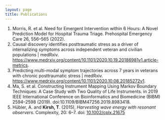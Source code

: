 ```yaml
---
layout: page
title: Publications
---
```


1. Morris, R. et al. Need for Emergent Intervention within 6 Hours: A Novel Prediction Model for Hospital Trauma Triage. Prehospital Emergency Care 26, 556–565 (2022).  
2. Causal discovery identifies posttraumatic stress as a driver of internalizing symptoms across independent veteran and civilian populations | medRxiv. https://www.medrxiv.org/content/10.1101/2020.10.19.20186981v1.article-metrics.
3. Predicting multi-modal symptom trajectories across 7 years in veterans with chronic posttraumatic stress | medRxiv. https://www.medrxiv.org/content/10.1101/2020.10.08.20185272v1.
4. Ma, S. et al. Constructing Instrument Mapping Using Markov Boundary Techniques: A Case Study with Two Quality of Life Instruments. in 2019 IEEE International Conference on Bioinformatics and Biomedicine (BIBM) 2594–2598 (2019). doi:10.1109/BIBM47256.2019.8983418.
5. Hübler, A. and **Kirsh, T**. (2015), *Harvesting wave energy with resonant observers*. Complexity, 20: 6–7. doi: [10.1002/cplx.21675](http://onlinelibrary.wiley.com/doi/10.1002/cplx.21675/abstract;jsessionid=4800C3E5FB097542844354C18A9BCF0B.f02t01)
